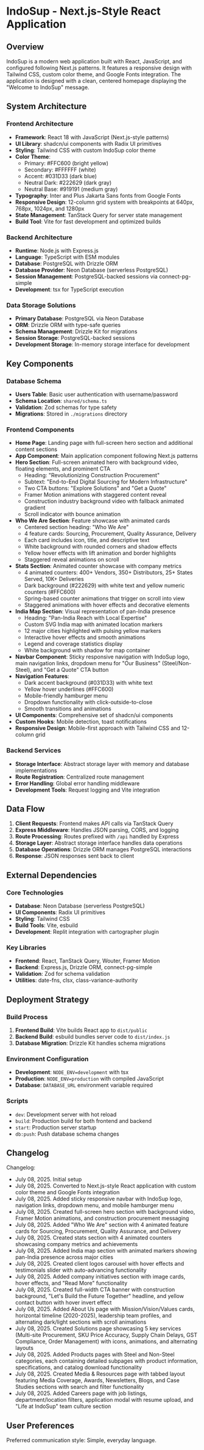 # IndoSup - Next.js-Style React Application

## Overview

IndoSup is a modern web application built with React, JavaScript, and configured following Next.js patterns. It features a responsive design with Tailwind CSS, custom color theme, and Google Fonts integration. The application is designed with a clean, centered homepage displaying the "Welcome to IndoSup" message.

## System Architecture

### Frontend Architecture
- **Framework**: React 18 with JavaScript (Next.js-style patterns)
- **UI Library**: shadcn/ui components with Radix UI primitives
- **Styling**: Tailwind CSS with custom IndoSup color theme
- **Color Theme**: 
  - Primary: #FFC600 (bright yellow)
  - Secondary: #FFFFFF (white)
  - Accent: #031D33 (dark blue)
  - Neutral Dark: #222629 (dark gray)
  - Neutral Base: #919191 (medium gray)
- **Typography**: Inter and Plus Jakarta Sans fonts from Google Fonts
- **Responsive Design**: 12-column grid system with breakpoints at 640px, 768px, 1024px, and 1280px
- **State Management**: TanStack Query for server state management
- **Build Tool**: Vite for fast development and optimized builds

### Backend Architecture
- **Runtime**: Node.js with Express.js
- **Language**: TypeScript with ESM modules
- **Database**: PostgreSQL with Drizzle ORM
- **Database Provider**: Neon Database (serverless PostgreSQL)
- **Session Management**: PostgreSQL-backed sessions via connect-pg-simple
- **Development**: tsx for TypeScript execution

### Data Storage Solutions
- **Primary Database**: PostgreSQL via Neon Database
- **ORM**: Drizzle ORM with type-safe queries
- **Schema Management**: Drizzle Kit for migrations
- **Session Storage**: PostgreSQL-backed sessions
- **Development Storage**: In-memory storage interface for development

## Key Components

### Database Schema
- **Users Table**: Basic user authentication with username/password
- **Schema Location**: `shared/schema.ts`
- **Validation**: Zod schemas for type safety
- **Migrations**: Stored in `./migrations` directory

### Frontend Components
- **Home Page**: Landing page with full-screen hero section and additional content sections
- **App Component**: Main application component following Next.js patterns
- **Hero Section**: Full-screen animated hero with background video, floating elements, and prominent CTA
  - Heading: "Revolutionizing Construction Procurement"
  - Subtext: "End-to-End Digital Sourcing for Modern Infrastructure"
  - Two CTA buttons: "Explore Solutions" and "Get a Quote"
  - Framer Motion animations with staggered content reveal
  - Construction industry background video with fallback animated gradient
  - Scroll indicator with bounce animation
- **Who We Are Section**: Feature showcase with animated cards
  - Centered section heading: "Who We Are"
  - 4 feature cards: Sourcing, Procurement, Quality Assurance, Delivery
  - Each card includes icon, title, and descriptive text
  - White background with rounded corners and shadow effects
  - Yellow hover effects with lift animation and border highlights
  - Staggered reveal animations on scroll
- **Stats Section**: Animated counter showcase with company metrics
  - 4 animated counters: 400+ Vendors, 350+ Distributors, 25+ States Served, 10K+ Deliveries
  - Dark background (#222629) with white text and yellow numeric counters (#FFC600)
  - Spring-based counter animations that trigger on scroll into view
  - Staggered animations with hover effects and decorative elements
- **India Map Section**: Visual representation of pan-India presence
  - Heading: "Pan-India Reach with Local Expertise"
  - Custom SVG India map with animated location markers
  - 12 major cities highlighted with pulsing yellow markers
  - Interactive hover effects and smooth animations
  - Legend and coverage statistics display
  - White background with shadow for map container
- **Navbar Component**: Sticky responsive navigation with IndoSup logo, main navigation links, dropdown menu for "Our Business" (Steel/Non-Steel), and "Get a Quote" CTA button
- **Navigation Features**: 
  - Dark accent background (#031D33) with white text
  - Yellow hover underlines (#FFC600)
  - Mobile-friendly hamburger menu
  - Dropdown functionality with click-outside-to-close
  - Smooth transitions and animations
- **UI Components**: Comprehensive set of shadcn/ui components
- **Custom Hooks**: Mobile detection, toast notifications
- **Responsive Design**: Mobile-first approach with Tailwind CSS and 12-column grid

### Backend Services
- **Storage Interface**: Abstract storage layer with memory and database implementations
- **Route Registration**: Centralized route management
- **Error Handling**: Global error handling middleware
- **Development Tools**: Request logging and Vite integration

## Data Flow

1. **Client Requests**: Frontend makes API calls via TanStack Query
2. **Express Middleware**: Handles JSON parsing, CORS, and logging
3. **Route Processing**: Routes prefixed with `/api` handled by Express
4. **Storage Layer**: Abstract storage interface handles data operations
5. **Database Operations**: Drizzle ORM manages PostgreSQL interactions
6. **Response**: JSON responses sent back to client

## External Dependencies

### Core Technologies
- **Database**: Neon Database (serverless PostgreSQL)
- **UI Components**: Radix UI primitives
- **Styling**: Tailwind CSS
- **Build Tools**: Vite, esbuild
- **Development**: Replit integration with cartographer plugin

### Key Libraries
- **Frontend**: React, TanStack Query, Wouter, Framer Motion
- **Backend**: Express.js, Drizzle ORM, connect-pg-simple
- **Validation**: Zod for schema validation
- **Utilities**: date-fns, clsx, class-variance-authority

## Deployment Strategy

### Build Process
1. **Frontend Build**: Vite builds React app to `dist/public`
2. **Backend Build**: esbuild bundles server code to `dist/index.js`
3. **Database Migration**: Drizzle Kit handles schema migrations

### Environment Configuration
- **Development**: `NODE_ENV=development` with tsx
- **Production**: `NODE_ENV=production` with compiled JavaScript
- **Database**: `DATABASE_URL` environment variable required

### Scripts
- `dev`: Development server with hot reload
- `build`: Production build for both frontend and backend
- `start`: Production server startup
- `db:push`: Push database schema changes

## Changelog

Changelog:
- July 08, 2025. Initial setup
- July 08, 2025. Converted to Next.js-style React application with custom color theme and Google Fonts integration
- July 08, 2025. Added sticky responsive navbar with IndoSup logo, navigation links, dropdown menu, and mobile hamburger menu
- July 08, 2025. Created full-screen hero section with background video, Framer Motion animations, and construction procurement messaging
- July 08, 2025. Added "Who We Are" section with 4 animated feature cards for Sourcing, Procurement, Quality Assurance, and Delivery
- July 08, 2025. Created stats section with 4 animated counters showcasing company metrics and achievements
- July 08, 2025. Added India map section with animated markers showing pan-India presence across major cities
- July 08, 2025. Created client logos carousel with hover effects and testimonials slider with auto-advancing functionality
- July 08, 2025. Added company initiatives section with image cards, hover effects, and "Read More" functionality
- July 08, 2025. Created full-width CTA banner with construction background, "Let's Build the Future Together" headline, and yellow contact button with hover invert effect
- July 08, 2025. Added About Us page with Mission/Vision/Values cards, horizontal timeline (2020-2025), leadership team profiles, and alternating dark/light sections with scroll animations
- July 08, 2025. Created Solutions page showcasing 5 key services (Multi-site Procurement, SKU Price Accuracy, Supply Chain Delays, GST Compliance, Order Management) with icons, animations, and alternating layouts
- July 08, 2025. Added Products pages with Steel and Non-Steel categories, each containing detailed subpages with product information, specifications, and catalog download functionality
- July 08, 2025. Created Media & Resources page with tabbed layout featuring Media Coverage, Awards, Newsletters, Blogs, and Case Studies sections with search and filter functionality
- July 08, 2025. Added Careers page with job listings, department/location filters, application modal with resume upload, and "Life at IndoSup" team culture section

## User Preferences

Preferred communication style: Simple, everyday language.